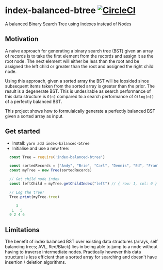 # index-balanced-btree [![CircleCI](https://circleci.com/gh/kunal-mandalia/index-balanced-btree.svg?style=svg)](https://circleci.com/gh/kunal-mandalia/index-balanced-btree)
A balanced Binary Search Tree using Indexes instead of Nodes

## Motivation

A naive approach for generating a binary search tree (BST) given an array of records is to take the first element from the records and assign it as the root node. The next element will either be less than the root and be assigned the left child or greater than the root and assigned the right child node.

Using this approach, given a sorted array the BST will be lopsided since subsequent items taken from the sorted array is greater than the prior. The result is a degenerate BST. This is undesirable as search performance of this data structure is `O(n)` compared to a search performance of `O(log(n))` of a perfectly balanced BST.

This project shows how to formulaically generate a perfectly balanced BST given a sorted array as input.

## Get started

* Install: `yarn add index-balanced-btree`
* Initialise and use a new tree:
```js
  const Tree = require('index-balanced-btree')

  const sortedRecords = ["Andy", "Brie", "Carl", "Dennis", "Ed", "Fran", "Gary"]
  const myTree = new Tree(sortedRecords)

  // Get child node index
  const leftChild = myTree.getChildIndex("left") // { row: 1, col: 0 }

  // Log the tree!
  Tree.print(myTree.tree)

     3
   1   5
  0 2 4 6
```

## Limitations

The benefit of index balanced BST over existing data structures (arrays, self balancing trees; AVL, Red/Black) lies in being able to jump to a node without having to traverse intermediate nodes. Practically however this data structure is less efficient than a sorted array for searching and doesn't have insertion / deletion algorithms.